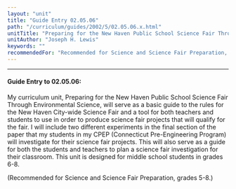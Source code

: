 ```yaml
---
layout: "unit"
title: "Guide Entry 02.05.06"
path: "/curriculum/guides/2002/5/02.05.06.x.html"
unitTitle: "Preparing for the New Haven Public School Science Fair Through Environmental Science"
unitAuthor: "Joseph H. Lewis"
keywords: ""
recommendedFor: "Recommended for Science and Science Fair Preparation, grades 5-8."
---
```

<body>
<hr/>
<h4>
Guide Entry to 02.05.06:
</h4>
<p>
My curriculum unit, Preparing for the New Haven Public School Science Fair Through Environmental Science, will serve as a basic guide to the rules for the New Haven City-wide Science Fair and a tool for both teachers and students to use in order to produce science fair projects that will qualify for the fair. I will include two different experiments in the final section of the paper that my students in my CPEP (Connecticut Pre-Engineering Program) will investigate for their science fair projects. This will also serve as a guide for both the students and teachers to plan a science fair investigation for their classroom. This unit is designed for middle school students in grades 6-8.
</p>
<p>
(Recommended for Science and Science Fair Preparation, grades 5-8.)
</p>
</body>